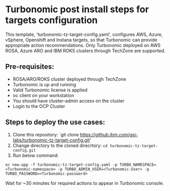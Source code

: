 # Turbonomic post install steps for targets configuration
This template, 'turbonomic-tz-target-config.yaml', configures AWS, Azure, vSphere, Openshift and Instana targets, so that Turbonomic can provide appropriate action recommendations. Only Turbonomic deployed on AWS ROSA, Azure ARO and IBM ROKS clusters through TechZone are supported.

## Pre-requisites:
 - ROSA/ARO/ROKS cluster deployed through TechZone
 - Turbonomic is up and running
 - Valid Turbonomic license is applied
 - oc client on your workstation
 - You should have cluster-admin access on the cluster
 - Login to the OCP Cluster

## Steps to deploy the use cases:

1) Clone this repository: `git clone https://github.ibm.com/gsi-labs/turbonomic-tz-target-config.git'
2) Change directory to the cloned direcrtory: `cd turbonomic-tz-target-config.git`
3) Run below command:

`oc new-app -f turbonomic-tz-target-config.yaml -p TURBO_NAMESPACE=<Turbonomic-namespace> -p TURBO_ADMIN_USER=<Turbonomic-User> -p TURBO_PASSWORD=<Turbonomic-password>`

Wait for ~30 minutes for required actions to appear in Turbonomic console.
